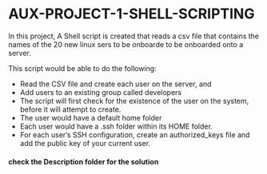 # AUX-PROJECT-1-SHELL-SCRIPTING

In this project, A Shell script is created that reads a csv file that contains the names of the 20 new linux sers to be onboarde to be  onboarded onto a server.

This script would be able to do the following:
- Read the CSV file and create each user on the server, and
- Add users to an existing group called developers
- The script will first check for the existence of the user on the system, before it will attempt to create.
- The user would have a default home folder
- Each user would have a .ssh folder within its HOME folder.
- For each user’s SSH configuration, create an authorized_keys file and add the public key of your current user.


#### check the Description folder for the solution
